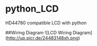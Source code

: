 # python_LCD
HD44780 compatible LCD with python

##Wiring Diagram
![LCD Wiring Diagram]
(http://up.picr.de/24483148xh.png)
